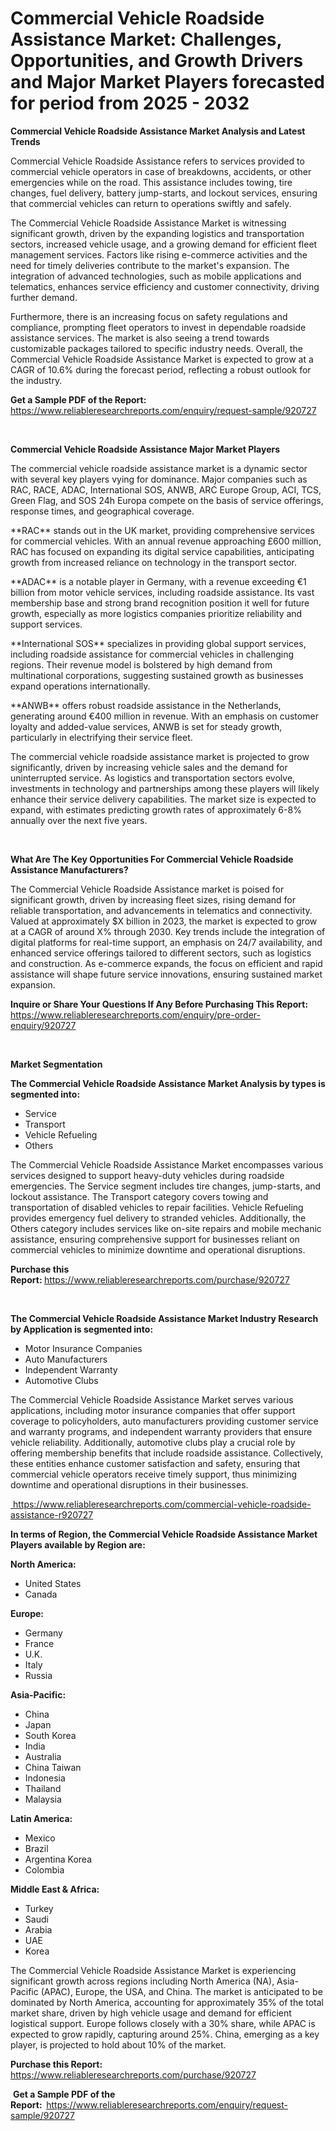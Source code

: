 <p><h1>Commercial Vehicle Roadside Assistance Market: Challenges, Opportunities, and Growth Drivers and Major Market Players forecasted for period from 2025 - 2032</h1></p><p><strong>Commercial Vehicle Roadside Assistance Market Analysis and Latest Trends</strong></p>
<p><p>Commercial Vehicle Roadside Assistance refers to services provided to commercial vehicle operators in case of breakdowns, accidents, or other emergencies while on the road. This assistance includes towing, tire changes, fuel delivery, battery jump-starts, and lockout services, ensuring that commercial vehicles can return to operations swiftly and safely.</p><p>The Commercial Vehicle Roadside Assistance Market is witnessing significant growth, driven by the expanding logistics and transportation sectors, increased vehicle usage, and a growing demand for efficient fleet management services. Factors like rising e-commerce activities and the need for timely deliveries contribute to the market's expansion. The integration of advanced technologies, such as mobile applications and telematics, enhances service efficiency and customer connectivity, driving further demand.</p><p>Furthermore, there is an increasing focus on safety regulations and compliance, prompting fleet operators to invest in dependable roadside assistance services. The market is also seeing a trend towards customizable packages tailored to specific industry needs. Overall, the Commercial Vehicle Roadside Assistance Market is expected to grow at a CAGR of 10.6% during the forecast period, reflecting a robust outlook for the industry.</p></p>
<p><strong>Get a Sample PDF of the Report:&nbsp;</strong> <a href="https://www.reliableresearchreports.com/enquiry/request-sample/920727?utm_campaign=3282&utm_medium=2&utm_source=Github&utm_content=ia&utm_term=17042025&utm_id=commercial-vehicle-roadside-assistance">https://www.reliableresearchreports.com/enquiry/request-sample/920727</a></p>
<p>&nbsp;</p>
<p><strong>Commercial Vehicle Roadside Assistance Major Market Players</strong></p>
<p><p>The commercial vehicle roadside assistance market is a dynamic sector with several key players vying for dominance. Major companies such as RAC, RACE, ADAC, International SOS, ANWB, ARC Europe Group, ACI, TCS, Green Flag, and SOS 24h Europa compete on the basis of service offerings, response times, and geographical coverage.</p><p>**RAC** stands out in the UK market, providing comprehensive services for commercial vehicles. With an annual revenue approaching £600 million, RAC has focused on expanding its digital service capabilities, anticipating growth from increased reliance on technology in the transport sector.</p><p>**ADAC** is a notable player in Germany, with a revenue exceeding €1 billion from motor vehicle services, including roadside assistance. Its vast membership base and strong brand recognition position it well for future growth, especially as more logistics companies prioritize reliability and support services.</p><p>**International SOS** specializes in providing global support services, including roadside assistance for commercial vehicles in challenging regions. Their revenue model is bolstered by high demand from multinational corporations, suggesting sustained growth as businesses expand operations internationally.</p><p>**ANWB** offers robust roadside assistance in the Netherlands, generating around €400 million in revenue. With an emphasis on customer loyalty and added-value services, ANWB is set for steady growth, particularly in electrifying their service fleet.</p><p>The commercial vehicle roadside assistance market is projected to grow significantly, driven by increasing vehicle sales and the demand for uninterrupted service. As logistics and transportation sectors evolve, investments in technology and partnerships among these players will likely enhance their service delivery capabilities. The market size is expected to expand, with estimates predicting growth rates of approximately 6-8% annually over the next five years.</p></p>
<p>&nbsp;</p>
<p><strong>What Are The Key Opportunities For Commercial Vehicle Roadside Assistance Manufacturers?</strong></p>
<p><p>The Commercial Vehicle Roadside Assistance market is poised for significant growth, driven by increasing fleet sizes, rising demand for reliable transportation, and advancements in telematics and connectivity. Valued at approximately $X billion in 2023, the market is expected to grow at a CAGR of around X% through 2030. Key trends include the integration of digital platforms for real-time support, an emphasis on 24/7 availability, and enhanced service offerings tailored to different sectors, such as logistics and construction. As e-commerce expands, the focus on efficient and rapid assistance will shape future service innovations, ensuring sustained market expansion.</p></p>
<p><strong>Inquire or Share Your Questions If Any Before Purchasing This Report:</strong> <a href="https://www.reliableresearchreports.com/enquiry/pre-order-enquiry/920727?utm_campaign=3282&utm_medium=2&utm_source=Github&utm_content=ia&utm_term=17042025&utm_id=commercial-vehicle-roadside-assistance">https://www.reliableresearchreports.com/enquiry/pre-order-enquiry/920727</a></p>
<p>&nbsp;</p>
<p><strong>Market Segmentation</strong></p>
<p><strong>The Commercial Vehicle Roadside Assistance Market Analysis by types is segmented into:</strong></p>
<p><ul><li>Service</li><li>Transport</li><li>Vehicle Refueling</li><li>Others</li></ul></p>
<p><p>The Commercial Vehicle Roadside Assistance Market encompasses various services designed to support heavy-duty vehicles during roadside emergencies. The Service segment includes tire changes, jump-starts, and lockout assistance. The Transport category covers towing and transportation of disabled vehicles to repair facilities. Vehicle Refueling provides emergency fuel delivery to stranded vehicles. Additionally, the Others category includes services like on-site repairs and mobile mechanic assistance, ensuring comprehensive support for businesses reliant on commercial vehicles to minimize downtime and operational disruptions.</p></p>
<p><strong>Purchase this Report:&nbsp;</strong><a href="https://www.reliableresearchreports.com/purchase/920727?utm_campaign=3282&utm_medium=2&utm_source=Github&utm_content=ia&utm_term=17042025&utm_id=commercial-vehicle-roadside-assistance">https://www.reliableresearchreports.com/purchase/920727</a></p>
<p>&nbsp;</p>
<p><strong>The Commercial Vehicle Roadside Assistance Market Industry Research by Application is segmented into:</strong></p>
<p><ul><li>Motor Insurance Companies</li><li>Auto Manufacturers</li><li>Independent Warranty</li><li>Automotive Clubs</li></ul></p>
<p><p>The Commercial Vehicle Roadside Assistance Market serves various applications, including motor insurance companies that offer support coverage to policyholders, auto manufacturers providing customer service and warranty programs, and independent warranty providers that ensure vehicle reliability. Additionally, automotive clubs play a crucial role by offering membership benefits that include roadside assistance. Collectively, these entities enhance customer satisfaction and safety, ensuring that commercial vehicle operators receive timely support, thus minimizing downtime and operational disruptions in their businesses.</p></p>
<p><a href="https://www.reliableresearchreports.com/commercial-vehicle-roadside-assistance-r920727?utm_campaign=3282&utm_medium=2&utm_source=Github&utm_content=ia&utm_term=17042025&utm_id=commercial-vehicle-roadside-assistance">&nbsp;https://www.reliableresearchreports.com/commercial-vehicle-roadside-assistance-r920727</a></p>
<p><strong>In terms of Region, the Commercial Vehicle Roadside Assistance Market Players available by Region are:</strong></p>
<p>
    <p> <strong> North America: </strong>
        <ul>
            <li>United States</li>
            <li>Canada</li>
        </ul>
        </p> 
    <p> <strong> Europe: </strong>
        <ul>
            <li>Germany</li>
            <li>France</li>
            <li>U.K.</li>
            <li>Italy</li>
            <li>Russia</li>
        </ul>
        </p> 
    <p> <strong> Asia-Pacific: </strong>
        <ul>
            <li>China</li>
            <li>Japan</li>
            <li>South Korea</li>
            <li>India</li>
            <li>Australia</li>
            <li>China Taiwan</li>
            <li>Indonesia</li>
            <li>Thailand</li>
            <li>Malaysia</li>
        </ul>
        </p> 
    <p> <strong> Latin America: </strong>
        <ul>
            <li>Mexico</li>
            <li>Brazil</li>
            <li>Argentina Korea</li>
            <li>Colombia</li>
        </ul>
        </p> 
    <p> <strong> Middle East & Africa: </strong>
        <ul>
            <li>Turkey</li>
            <li>Saudi</li>
            <li>Arabia</li>
            <li>UAE</li>
            <li>Korea</li>
        </ul>
    </p>
    </p>
<p><p>The Commercial Vehicle Roadside Assistance Market is experiencing significant growth across regions including North America (NA), Asia-Pacific (APAC), Europe, the USA, and China. The market is anticipated to be dominated by North America, accounting for approximately 35% of the total market share, driven by high vehicle usage and demand for efficient logistical support. Europe follows closely with a 30% share, while APAC is expected to grow rapidly, capturing around 25%. China, emerging as a key player, is projected to hold about 10% of the market.</p></p>
<p><strong>Purchase this Report: </strong><a href="https://www.reliableresearchreports.com/purchase/920727?utm_campaign=3282&utm_medium=2&utm_source=Github&utm_content=ia&utm_term=17042025&utm_id=commercial-vehicle-roadside-assistance">https://www.reliableresearchreports.com/purchase/920727</a></p>
<p>&nbsp;<strong>Get a Sample PDF of the Report:&nbsp;&nbsp;</strong><a href="https://www.reliableresearchreports.com/enquiry/request-sample/920727?utm_campaign=3282&utm_medium=2&utm_source=Github&utm_content=ia&utm_term=17042025&utm_id=commercial-vehicle-roadside-assistance">https://www.reliableresearchreports.com/enquiry/request-sample/920727</a></p>
<p><strong></strong></p>
<p><p></p><p></p><p></p></p>